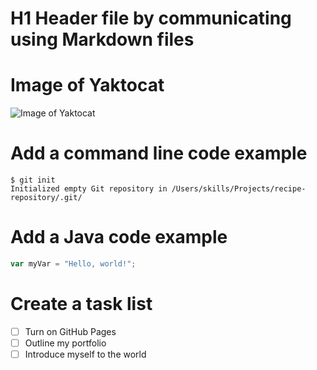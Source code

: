 # H1 Header file by communicating using Markdown files
# Image of Yaktocat
![Image of Yaktocat](https://octodex.github.com/images/yaktocat.png)
# Add a command line code example 

```
$ git init
Initialized empty Git repository in /Users/skills/Projects/recipe-repository/.git/
```
# Add a Java code example

``` javascript
var myVar = "Hello, world!";
```
# Create a task list

- [ ] Turn on GitHub Pages
- [ ] Outline my portfolio
- [ ] Introduce myself to the world
